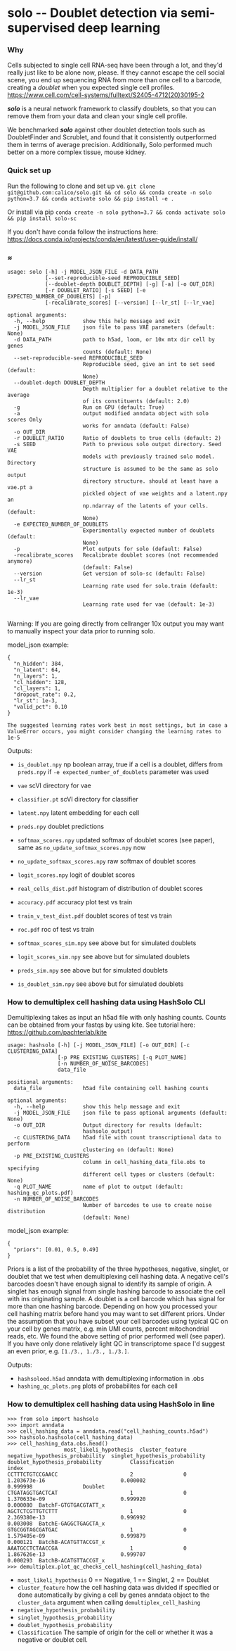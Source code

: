 # solo -- Doublet detection via semi-supervised deep learning
### Why
Cells subjected to single cell RNA-seq have been through a lot, and they'd really just like to be alone now, please. If they cannot escape the cell social scene, you end up sequencing RNA from more than one cell to a barcode, creating a *doublet* when you expected single cell profiles. https://www.cell.com/cell-systems/fulltext/S2405-4712(20)30195-2

**_solo_** is a neural network framework to classify doublets, so that you can remove them from your data and clean your single cell profile.

We benchmarked **_solo_** against other doublet detection tools such as DoubletFinder and Scrublet, and found that it consistently outperformed them in terms of average precision. Additionally, Solo performed much better on a more complex tissue, mouse kidney. 

### Quick set up
Run the following to clone and set up ve.
`git clone git@github.com:calico/solo.git && cd solo && conda create -n solo python=3.7 && conda activate solo && pip install -e .`

Or install via pip
`conda create -n solo python=3.7 && conda activate solo && pip install solo-sc`

If you don't have conda follow the instructions here: https://docs.conda.io/projects/conda/en/latest/user-guide/install/

### ≈
```
usage: solo [-h] -j MODEL_JSON_FILE -d DATA_PATH
            [--set-reproducible-seed REPRODUCIBLE_SEED]
            [--doublet-depth DOUBLET_DEPTH] [-g] [-a] [-o OUT_DIR]
            [-r DOUBLET_RATIO] [-s SEED] [-e EXPECTED_NUMBER_OF_DOUBLETS] [-p]
            [-recalibrate_scores] [--version] [--lr_st] [--lr_vae]

optional arguments:
  -h, --help            show this help message and exit
  -j MODEL_JSON_FILE    json file to pass VAE parameters (default: None)
  -d DATA_PATH          path to h5ad, loom, or 10x mtx dir cell by genes
                        counts (default: None)
  --set-reproducible-seed REPRODUCIBLE_SEED
                        Reproducible seed, give an int to set seed (default:
                        None)
  --doublet-depth DOUBLET_DEPTH
                        Depth multiplier for a doublet relative to the average
                        of its constituents (default: 2.0)
  -g                    Run on GPU (default: True)
  -a                    output modified anndata object with solo scores Only
                        works for anndata (default: False)
  -o OUT_DIR
  -r DOUBLET_RATIO      Ratio of doublets to true cells (default: 2)
  -s SEED               Path to previous solo output directory. Seed VAE
                        models with previously trained solo model. Directory
                        structure is assumed to be the same as solo output
                        directory structure. should at least have a vae.pt a
                        pickled object of vae weights and a latent.npy an
                        np.ndarray of the latents of your cells. (default:
                        None)
  -e EXPECTED_NUMBER_OF_DOUBLETS
                        Experimentally expected number of doublets (default:
                        None)
  -p                    Plot outputs for solo (default: False)
  -recalibrate_scores   Recalibrate doublet scores (not recommended anymore)
                        (default: False)
  --version             Get version of solo-sc (default: False)
  --lr_st            
                        Learning rate used for solo.train (default: 1e-3)
  --lr_vae             
                        Learning rate used for vae (default: 1e-3)
                        
```

Warning: If you are going directly from cellranger 10x output you may want to manually inspect your data prior to running solo.

model_json example:
```
{
  "n_hidden": 384,
  "n_latent": 64,
  "n_layers": 1,
  "cl_hidden": 128,
  "cl_layers": 1,
  "dropout_rate": 0.2,
  "lr_st": 1e-3,
  "valid_pct": 0.10
}

The suggested learning rates work best in most settings, but in case a ValueError occurs, you might consider changing the learning rates to 1e-5

```

Outputs:
* `is_doublet.npy`  np boolean array, true if a cell is a doublet, differs from `preds.npy` if `-e expected_number_of_doublets` parameter was used
* `vae` scVI directory for vae
* `classifier.pt` scVI directory for classifier
* `latent.npy` latent embedding for each cell             
* `preds.npy` doublet predictions
* `softmax_scores.npy` updated softmax of doublet scores (see paper), same as `no_update_softmax_scores.npy` now
* `no_update_softmax_scores.npy` raw softmax of doublet scores

* `logit_scores.npy`	logit of doublet scores
* `real_cells_dist.pdf` histogram of distribution of doublet scores
*  `accuracy.pdf` accuracy plot test vs train
*  `train_v_test_dist.pdf` doublet scores of test vs train
*  `roc.pdf`	roc of test vs train
*  `softmax_scores_sim.npy` see above but for simulated doublets
*  `logit_scores_sim.npy` see above but for simulated doublets
*  `preds_sim.npy`	see above but for simulated doublets
*  `is_doublet_sim.npy` see above but for simulated doublets


### How to demultiplex cell hashing data using HashSolo CLI

Demultiplexing takes as input an h5ad file with only hashing counts. Counts can be obtained from your fastqs by using kite. See tutorial here: https://github.com/pachterlab/kite

```
usage: hashsolo [-h] [-j MODEL_JSON_FILE] [-o OUT_DIR] [-c CLUSTERING_DATA]
                [-p PRE_EXISTING_CLUSTERS] [-q PLOT_NAME]
                [-n NUMBER_OF_NOISE_BARCODES]
                data_file

positional arguments:
  data_file             h5ad file containing cell hashing counts

optional arguments:
  -h, --help            show this help message and exit
  -j MODEL_JSON_FILE    json file to pass optional arguments (default: None)
  -o OUT_DIR            Output directory for results (default:
                        hashsolo_output)
  -c CLUSTERING_DATA    h5ad file with count transcriptional data to perform
                        clustering on (default: None)
  -p PRE_EXISTING_CLUSTERS
                        column in cell_hashing_data_file.obs to specifying
                        different cell types or clusters (default: None)
  -q PLOT_NAME          name of plot to output (default: hashing_qc_plots.pdf)
  -n NUMBER_OF_NOISE_BARCODES
                        Number of barcodes to use to create noise distribution
                        (default: None)
```

model_json example:
```
{
  "priors": [0.01, 0.5, 0.49]
}
```

Priors is a list of the probability of the three hypotheses, negative, singlet,
or doublet that we test when demultiplexing cell hashing data. A negative cell's barcodes
doesn't have enough signal to identify its sample of origin. A singlet has
enough signal from single hashing barcode to associate the cell with ins
originating sample. A doublet is a cell barcode which has signal for more than one hashing barcode.
Depending on how you processed your cell hashing matrix before hand you may
want to set different priors. Under the assumption that you have subset your cell
barcodes using typical QC on your cell by genes matrix, e.g. min UMI counts,
percent mitochondrial reads, etc. We found the above setting of prior performed
well (see paper). If you have only done relatively light QC in transcriptome space
 I'd suggest an even prior, e.g. `[1./3., 1./3., 1./3.]`.


Outputs:
*  `hashsoloed.h5ad` anndata with demultiplexing information in .obs
*  `hashing_qc_plots.png` plots of probabilites for each cell


### How to demultiplex cell hashing data using HashSolo in line

```
>>> from solo import hashsolo
>>> import anndata
>>> cell_hashing_data = anndata.read("cell_hashing_counts.h5ad")
>>> hashsolo.hashsolo(cell_hashing_data)
>>> cell_hashing_data.obs.head()
                  most_likeli_hypothesis  cluster_feature  negative_hypothesis_probability  singlet_hypothesis_probability  doublet_hypothesis_probability         Classification
index                                                                                                                                                                            
CCTTTCTGTCCGAACC                       2                0                     1.203673e-16                        0.000002                        0.999998                Doublet
CTGATAGGTGACTCAT                       1                0                     1.370633e-09                        0.999920                        0.000080  BatchF-GTGTGACGTATT_x
AGCTCTCGTTGTCTTT                       1                0                     2.369380e-13                        0.996992                        0.003008  BatchE-GAGGCTGAGCTA_x
GTGCGGTAGCGATGAC                       1                0                     1.579405e-09                        0.999879                        0.000121  BatchB-ACATGTTACCGT_x
AAATGCCTCTAACCGA                       1                0                     1.867626e-13                        0.999707                        0.000293  BatchB-ACATGTTACCGT_x
>>> demultiplex.plot_qc_checks_cell_hashing(cell_hashing_data)
```


* `most_likeli_hypothesis` 0 == Negative, 1 == Singlet, 2 == Doublet
* `cluster_feature` how the cell hashing data was divided if specified or done automatically by giving a cell by genes anndata object to the `cluster_data` argument when calling `demultiplex_cell_hashing`
* `negative_hypothesis_probability`  
* `singlet_hypothesis_probability`  
* `doublet_hypothesis_probability`         
* `Classification` The sample of origin for the cell or whether it was a negative or doublet cell.

